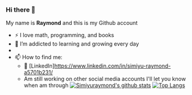 ### Hi there 👋
My name is **Raymond** and this is my Github account

- :zap: I love math, programming, and books
- 🌱 I’m addicted to learning and growing every day
- 
- 📫 How to find me: 
  - :office: [LinkedIn]https://www.linkedin.com/in/simiyu-raymond-a5701b231/
  - Am still working on other social media accounts I'll let you know when am through
 [![Simiyuraymond's github stats](https://github-readme-stats.vercel.app/api?username=Simiyuraymond&count_private=true&show_icons=true&theme=radical&hide_rank=false)](https://github.com/Simiyuraymond/github-readme-stats)
 [![Top Langs](https://github-readme-stats.vercel.app/api/top-langs/?username=Simiyuraymond)](https://github.com/Simiyuraymond/github-readme-stats)
 
 
